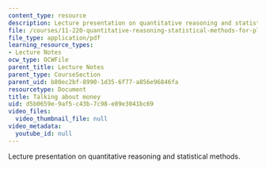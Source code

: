 ```yaml
---
content_type: resource
description: Lecture presentation on quantitative reasoning and statistical methods.
file: /courses/11-220-quantitative-reasoning-statistical-methods-for-planners-i-spring-2009/d5b0659e9af5c43b7c98e89e3041bc69_MIT11_220s09_lec21.pdf
file_type: application/pdf
learning_resource_types:
- Lecture Notes
ocw_type: OCWFile
parent_title: Lecture Notes
parent_type: CourseSection
parent_uid: b80ec2bf-8990-1d35-6f77-a856e96846fa
resourcetype: Document
title: Talking about money
uid: d5b0659e-9af5-c43b-7c98-e89e3041bc69
video_files:
  video_thumbnail_file: null
video_metadata:
  youtube_id: null
---
```

Lecture presentation on quantitative reasoning and statistical methods.

